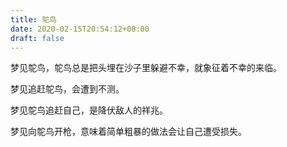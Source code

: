 ```yaml
---
title: 鸵鸟
date: 2020-02-15T20:54:12+08:00
draft: false
---
```


梦见鸵鸟，鸵鸟总是把头埋在沙子里躲避不幸，就象征着不幸的来临。

梦见追赶鸵鸟，会遭到不测。

梦见鸵鸟追赶自己，是降伏敌人的祥兆。

梦见向鸵鸟开枪，意味着简单粗暴的做法会让自己遭受损失。